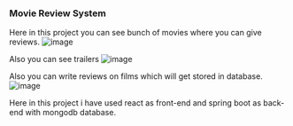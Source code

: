 ### Movie Review System
Here in this project you can see bunch of movies where you can give reviews.
![image](https://github.com/Gagankashyap876287/Movie-review-System/assets/121686792/27197d34-0329-4340-bb44-4f7710f694a9)

Also you can see trailers
![image](https://github.com/Gagankashyap876287/Movie-review-System/assets/121686792/bf166cf3-8715-4d1e-8000-782c7af07948)

Also you can write reviews on films which will get stored in database.
![image](https://github.com/Gagankashyap876287/Movie-review-System/assets/121686792/11f46514-3bcf-4ee2-99e6-593e026dd26a)

Here in this project i have used react as front-end and spring boot as back-end with mongodb database.


